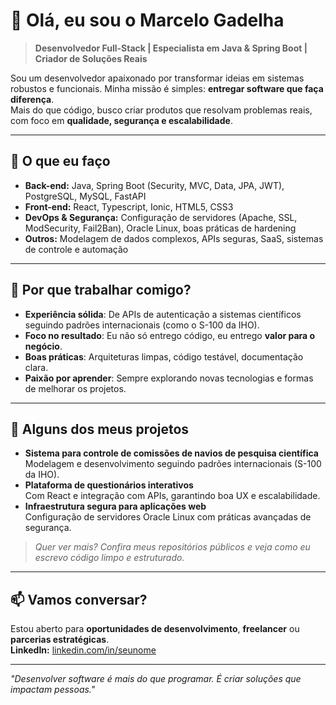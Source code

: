# 👋 Olá, eu sou o Marcelo Gadelha

> **Desenvolvedor Full-Stack | Especialista em Java & Spring Boot | Criador de Soluções Reais**

Sou um desenvolvedor apaixonado por transformar ideias em sistemas robustos e funcionais. Minha missão é simples: **entregar software que faça diferença**.  
Mais do que código, busco criar produtos que resolvam problemas reais, com foco em **qualidade, segurança e escalabilidade**.

---

## 🚀 O que eu faço
- **Back-end:** Java, Spring Boot (Security, MVC, Data, JPA, JWT), PostgreSQL, MySQL, FastAPI  
- **Front-end:** React, Typescript, Ionic, HTML5, CSS3  
- **DevOps & Segurança:** Configuração de servidores (Apache, SSL, ModSecurity, Fail2Ban), Oracle Linux, boas práticas de hardening  
- **Outros:** Modelagem de dados complexos, APIs seguras, SaaS, sistemas de controle e automação

---

## 💼 Por que trabalhar comigo?
- **Experiência sólida**: De APIs de autenticação a sistemas científicos seguindo padrões internacionais (como o S-100 da IHO).
- **Foco no resultado**: Eu não só entrego código, eu entrego **valor para o negócio**.
- **Boas práticas**: Arquiteturas limpas, código testável, documentação clara.
- **Paixão por aprender**: Sempre explorando novas tecnologias e formas de melhorar os projetos.

---

## 🌟 Alguns dos meus projetos
- **Sistema para controle de comissões de navios de pesquisa científica**  
  Modelagem e desenvolvimento seguindo padrões internacionais (S-100 da IHO).  
- **Plataforma de questionários interativos**  
  Com React e integração com APIs, garantindo boa UX e escalabilidade.  
- **Infraestrutura segura para aplicações web**  
  Configuração de servidores Oracle Linux com práticas avançadas de segurança.  

> *Quer ver mais? Confira meus repositórios públicos e veja como eu escrevo código limpo e estruturado.*

---

## 📫 Vamos conversar?
Estou aberto para **oportunidades de desenvolvimento**, **freelancer** ou **parcerias estratégicas**.  
**LinkedIn:** [linkedin.com/in/seunome](https://linkedin.com/in/seunome)  

---

*"Desenvolver software é mais do que programar. É criar soluções que impactam pessoas."*
